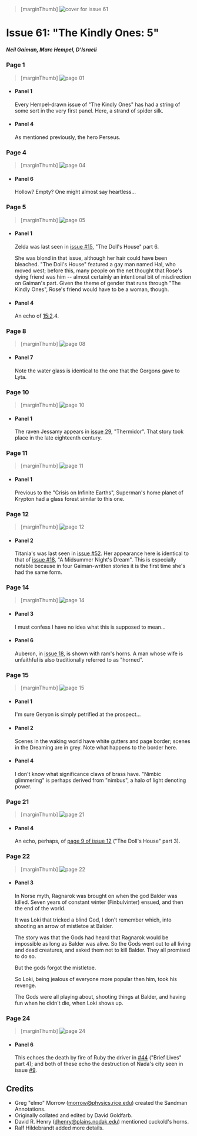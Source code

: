 > [marginThumb] ![cover for issue 61](thumbnails/sandman.61/page00.jpg)

# Issue 61: "The Kindly Ones: 5"

##### Neil Gaiman, Marc Hempel, D'Israeli

### Page 1

> [marginThumb] ![page 01](thumbnails/sandman.61/page01.jpg)

- #### Panel 1

  Every Hempel-drawn issue of "The Kindly Ones" has had a string of some sort in the very first panel. Here, a strand of spider silk.

- #### Panel 4

  As mentioned previously, the hero Perseus.

### Page 4

> [marginThumb] ![page 04](thumbnails/sandman.61/page04.jpg)

- #### Panel 6

  Hollow? Empty? One might almost say heartless...

### Page 5

> [marginThumb] ![page 05](thumbnails/sandman.61/page05.jpg)

- #### Panel 1

  Zelda was last seen in [issue #15](sandman.15.md), "The Doll's House" part 6.

  She was blond in that issue, although her hair could have been bleached. "The Doll's House" featured a gay man named Hal, who moved west; before this, many people on the net thought that Rose's dying friend was him -- almost certainly an intentional bit of misdirection on Gaiman's part. Given the theme of gender that runs through "The Kindly Ones", Rose's friend would have to be a woman, though.

- #### Panel 4

  An echo of [15:2](sandman.15.md#page-2).4.

### Page 8

> [marginThumb] ![page 08](thumbnails/sandman.61/page08.jpg)

- #### Panel 7

  Note the water glass is identical to the one that the Gorgons gave to Lyta.

### Page 10

> [marginThumb] ![page 10](thumbnails/sandman.61/page10.jpg)

- #### Panel 1

  The raven Jessamy appears in [issue 29](sandman.29.md), "Thermidor". That story took place in the late eighteenth century.

### Page 11

> [marginThumb] ![page 11](thumbnails/sandman.61/page11.jpg)

- #### Panel 1

  Previous to the "Crisis on Infinite Earths", Superman's home planet of Krypton had a glass forest similar to this one.

### Page 12

> [marginThumb] ![page 12](thumbnails/sandman.61/page12.jpg)

- #### Panel 2

  Titania's was last seen in [issue #52](sandman.52.md). Her appearance here is identical to that of [issue #18](sandman.18.md), "A Midsummer Night's Dream". This is especially notable because in four Gaiman-written stories it is the first time she's had the same form.

### Page 14

> [marginThumb] ![page 14](thumbnails/sandman.61/page14.jpg)

- #### Panel 3

  I must confess I have no idea what this is supposed to mean...

- #### Panel 6

  Auberon, in [issue 18](sandman.18.md), is shown with ram's horns. A man whose wife is unfaithful is also traditionally referred to as "horned".

### Page 15

> [marginThumb] ![page 15](thumbnails/sandman.61/page15.jpg)

- #### Panel 1

  I'm sure Geryon is simply petrified at the prospect...

- #### Panel 2

  Scenes in the waking world have white gutters and page border; scenes in the Dreaming are in grey. Note what happens to the border here.

- #### Panel 4

  I don't know what significance claws of brass have. "Nimbic glimmering" is perhaps derived from "nimbus", a halo of light denoting power.

### Page 21

> [marginThumb] ![page 21](thumbnails/sandman.61/page21.jpg)

- #### Panel 4

  An echo, perhaps, of [page 9 of issue 12](sandman.12.md#page-9) ("The Doll's House" part 3).

### Page 22

> [marginThumb] ![page 22](thumbnails/sandman.61/page22.jpg)

- #### Panel 3

  In Norse myth, Ragnarok was brought on when the god Balder was killed. Seven years of constant winter (Finbulvinter) ensued, and then the end of the world.

  It was Loki that tricked a blind God, I don't remember which, into shooting an arrow of mistletoe at Balder.

  The story was that the Gods had heard that Ragnarok would be impossible as long as Balder was alive. So the Gods went out to all living and dead creatures, and asked them not to kill Balder. They all promised to do so.

  But the gods forgot the mistletoe.

  So Loki, being jealous of everyone more popular then him, took his revenge.

  The Gods were all playing about, shooting things at Balder, and having fun when he didn't die, when Loki shows up.

### Page 24

> [marginThumb] ![page 24](thumbnails/sandman.61/page24.jpg)

- #### Panel 6

  This echoes the death by fire of Ruby the driver in [#44](sandman.44.md) ("Brief Lives" part 4); and both of these echo the destruction of Nada's city seen in issue [#9](sandman.09.md).

## Credits

- Greg "elmo" Morrow (morrow@physics.rice.edu) created the Sandman Annotations.
- Originally collated and edited by David Goldfarb.
- David R. Henry (dhenry@plains.nodak.edu) mentioned cuckold's horns.
- Ralf Hildebrandt added more details.
